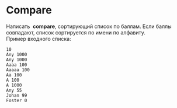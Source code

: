 # Compare

Написать  **compare**, сортирующий список по баллам. Если баллы совпадают, список сортируется по имени по алфавиту.  
Пример входного списка:  
```
10
Any 1000
Any 1000
Aaaa 100
Aaaaa 100
Aa 100
A 100
A 1000
Any 55
Johan 99
Foster 0
```